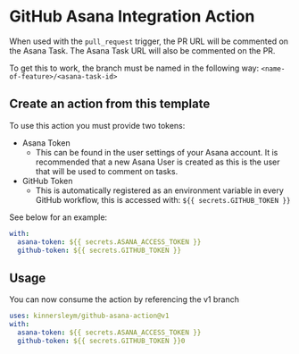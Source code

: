 # GitHub Asana Integration Action

When used with the `pull_request` trigger, the PR URL will be commented on the Asana Task. The Asana Task URL will also be commented on the PR.

To get this to work, the branch must be named in the following way: `<name-of-feature>/<asana-task-id>`

## Create an action from this template

To use this action you must provide two tokens:

- Asana Token
  - This can be found in the user settings of your Asana account. It is recommended that a new Asana User is created as this is the user that will be used to comment on tasks.
- GitHub Token
  - This is automatically registered as an environment variable in every GitHub workflow, this is accessed with: `${{ secrets.GITHUB_TOKEN }}`

See below for an example:

```yaml
with:
  asana-token: ${{ secrets.ASANA_ACCESS_TOKEN }}
  github-token: ${{ secrets.GITHUB_TOKEN }}
```

## Usage

You can now consume the action by referencing the v1 branch

```yaml
uses: kinnersleym/github-asana-action@v1
with:
  asana-token: ${{ secrets.ASANA_ACCESS_TOKEN }}
  github-token: ${{ secrets.GITHUB_TOKEN }}0
```
